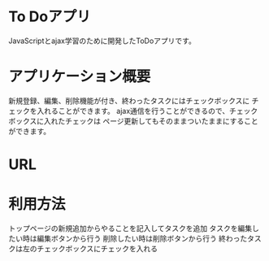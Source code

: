 # To Doアプリ
JavaScriptとajax学習のために開発したToDoアプリです。

# アプリケーション概要
新規登録、編集、削除機能が付き、終わったタスクにはチェックボックスに
チェックを入れることができます。
ajax通信を行うことができるので、チェックボックスに入れたチェックは
ページ更新してもそのままついたままにすることができます。

# URL
# 利用方法
トップページの新規追加からやることを記入してタスクを追加
タスクを編集したい時は編集ボタンから行う
削除したい時は削除ボタンから行う
終わったタスクは左のチェックボックスにチェックを入れる


